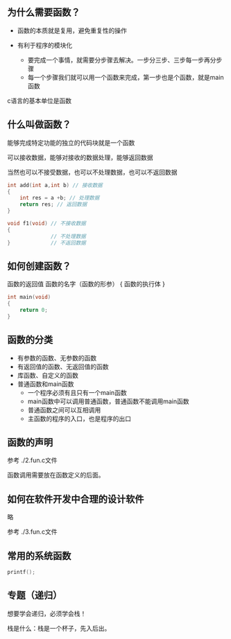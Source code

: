 ## 为什么需要函数？

- 函数的本质就是复用，避免重复性的操作

- 有利于程序的模块化
    - 要完成一个事情，就需要分步骤去解决。一步分三步、三步每一步再分步骤
    - 每一个步骤我们就可以用一个函数来完成，第一步也是个函数，就是main函数

c语言的基本单位是函数

## 什么叫做函数？
能够完成特定功能的独立的代码块就是一个函数

可以接收数据，能够对接收的数据处理，能够返回数据

当然也可以不接受数据，也可以不处理数据，也可以不返回数据
```c
int add(int a,int b) // 接收数据
{
    int res = a +b; // 处理数据
    return res; // 返回数据
}

void f1(void) // 不接收数据
{
              // 不处理数据
}             // 不返回数据
```

## 如何创建函数？
函数的返回值 函数的名字（函数的形参）
{
    函数的执行体
}
```c
int main(void)
{
    return 0;
}
```


## 函数的分类
- 有参数的函数、无参数的函数
- 有返回值的函数、无返回值的函数
- 库函数、自定义的函数
- 普通函数和main函数
  - 一个程序必须有且只有一个main函数
  - main函数中可以调用普通函数，普通函数不能调用main函数
  - 普通函数之间可以互相调用
  - 主函数的程序的入口，也是程序的出口


## 函数的声明
参考 ./2.fun.c文件

函数调用需要放在函数定义的后面。

## 如何在软件开发中合理的设计软件
略

参考 ./3.fun.c文件

## 常用的系统函数
```c
printf();
```


## 专题（递归）
想要学会递归，必须学会栈！

栈是什么：栈是一个杯子，先入后出。